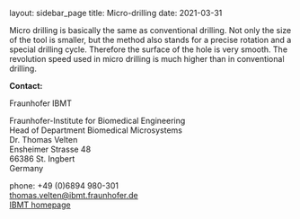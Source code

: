 layout: sidebar_page
title: Micro-drilling
date: 2021-03-31

Micro drilling is basically the same as conventional drilling. Not only the size of the tool is smaller, but the method also stands for a precise rotation and a special drilling cycle. Therefore the surface of the hole is very smooth. The revolution speed used in micro drilling is much higher than in conventional drilling.
<!--break-->
__Contact:__

Fraunhofer IBMT

Fraunhofer-Institute for Biomedical Engineering  
Head of Department Biomedical Microsystems  
Dr. Thomas Velten   
Ensheimer Strasse 48   
66386 St. Ingbert   
Germany

phone: +49 (0)6894 980-301   
thomas.velten@ibmt.fraunhofer.de  
[IBMT homepage](http://www.ibmt.fraunhofer.de/fhg/ibmt_en/biomedical_engineering/biomedical_microsystems/microsensors_microfluidics/index.jsp)